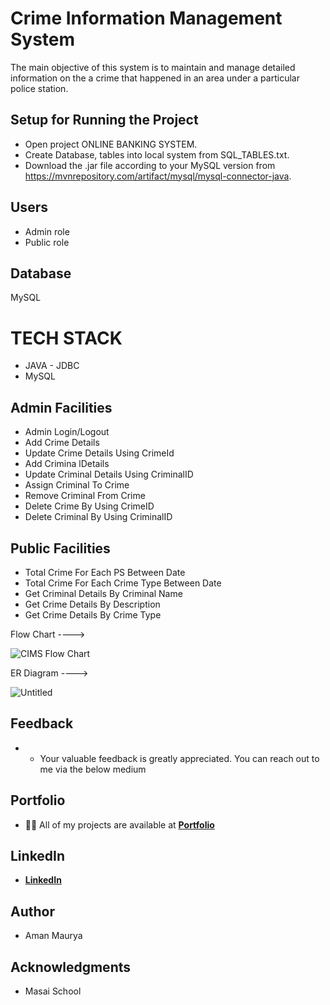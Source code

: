 
# Crime Information Management System

The main objective of this system is to maintain and manage detailed information on the
a crime that happened in an area under a particular police station.

## Setup for Running the Project
- Open project ONLINE BANKING SYSTEM.
- Create Database, tables into local system from SQL_TABLES.txt.
- Download the .jar file according to your MySQL version from https://mvnrepository.com/artifact/mysql/mysql-connector-java.

## Users
- Admin role
- Public role

## Database 
MySQL

# TECH STACK

- JAVA - JDBC
- MySQL

## Admin Facilities

- Admin Login/Logout
- Add Crime Details
- Update Crime Details Using CrimeId
- Add Crimina lDetails
- Update Criminal Details Using CriminalID
- Assign Criminal To Crime
- Remove Criminal From Crime
- Delete Crime By Using CrimeID
- Delete Criminal By Using CriminalID

## Public Facilities
- Total Crime For Each PS Between Date
- Total Crime For Each Crime Type Between Date
- Get Criminal Details By Criminal Name
- Get Crime Details By Description
- Get Crime Details By Crime Type


Flow Chart ---->

![CIMS Flow Chart](https://github.com/Amanmauryacode/-primo-ocean-5992/assets/105871693/a80050e2-5104-4f13-9d0e-8dfb281b4132)

ER Diagram ---->

![Untitled](https://user-images.githubusercontent.com/105871693/229475572-e7f424a4-8055-4920-9748-863802f1c567.png)

## Feedback
- - Your valuable feedback is greatly appreciated. You can reach out to me via the below medium

## Portfolio
- 👨‍💻 All of my projects are available at **[Portfolio](https://Amanmauryacode.github.io/)**
## LinkedIn
- **[LinkedIn](https://www.linkedin.com/in/aman-maurya-10b230203/)**
## Author
- Aman Maurya
## Acknowledgments
- Masai School
